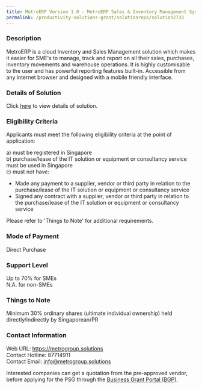 ```yaml
---
title: MetroERP Version 1.0 - MetroERP Sales & Inventory Management System (15 Users, PEPPOL-Included)
permalink: /productivity-solutions-grant/solutionrepo/solution2733
---
```


### Description

MetroERP is a cloud Inventory and Sales Management solution which makes it easier for SME's to manage, track and report on all their sales, purchases, inventory movements and warehouse operations. It is highly customisable to the user and has powerful reporting features built-in. Accessible from any internet browser and designed with a mobile friendly interface.

### Details of Solution

Click <a href='https://www.gobusiness.gov.sg/images/psg/Desensitised_Metro_Annex_3_CR_wef_5_May_2022_Part_2.pdf' target='_blank' rel='noopener'>here</a> to view details of solution.

### Eligibility Criteria

Applicants must meet the following eligibility criteria at the point of application:

a) must be registered in Singapore <br>
b) purchase/lease of the IT solution or equipment or consultancy service must be used in Singapore <br>
c) must not have:
- Made any payment to a supplier, vendor or third party in relation to the purchase/lease of the IT solution or equipment or consultancy service
- Signed any contract with a supplier, vendor or third party in relation to the purchase/lease of the IT solution or equipment or consultancy service

Please refer to 'Things to Note' for additional requirements.

### Mode of Payment
Direct Purchase

### Support Level
Up to 70% for SMEs <br>
N.A. for non-SMEs

### Things to Note
Minimum 30% ordinary shares (ultimate individual ownership) held directly/indirectly by Singaporean/PR

### Contact Information
Web URL: https://metrogroup.solutions <br>Contact Hotline: 87714911 <br>Contact Email: info@metrogroup.solutions <br>

Interested companies can get a quotation from the pre-approved vendor, before applying for the PSG through the <a target='_blank' rel='noopener' href='https://www.businessgrants.gov.sg/'>Business Grant Portal (BGP)</a>.
